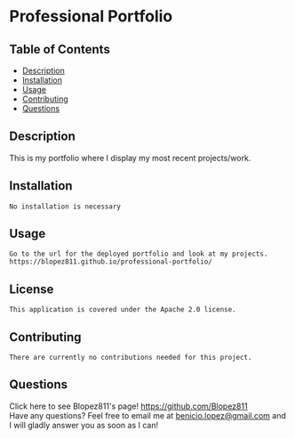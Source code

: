  # Professional Portfolio
  
  ## Table of Contents
  * [Description](https://github.com/Blopez811/professional-portfolio#description)
  * [Installation](https://github.com/Blopez811/professional-portfolio#installation)
  * [Usage](https://github.com/Blopez811/professional-portfolio#usage)
  * [Contributing](https://github.com/Blopez811/professional-portfolio#contributing)
  * [Questions](https://github.com/Blopez811/professional-portfolio#questions)

  ## Description
   This is my portfolio where I display my most recent projects/work.

  ## Installation
    No installation is necessary

  ## Usage
    Go to the url for the deployed portfolio and look at my projects. https://blopez811.github.io/professional-portfolio/

  ## License  
    This application is covered under the Apache 2.0 license.
  ## Contributing
    There are currently no contributions needed for this project.

  ## Questions
  Click here to see Blopez811's page! https://github.com/Blopez811  
  Have any questions? Feel free to email me at benicio.lopez@gmail.com and I will gladly answer you as soon as I can!